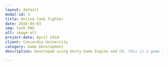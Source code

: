 ```yaml
---
layout: default
modal-id: 3
title: Online Tank Fighter
date: 2018-04-03
img: tank.PNG
alt: image-alt
project-date: April 2018
client: Concordia University
category: Game Development
description: Developed using Unity Game Engine and C#, this is a game that can be played online where two tanks must battle each other until the other one is destroyed, the map contains destructable walls as well as power ups to assist each player as well as basic AI tanks to attack nearby players.

---
```


